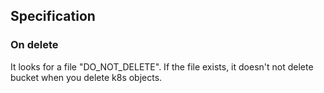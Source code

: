 ## Specification

### On delete
It looks for a file "DO_NOT_DELETE". If the file exists, it doesn't not delete bucket
when you delete k8s objects.


